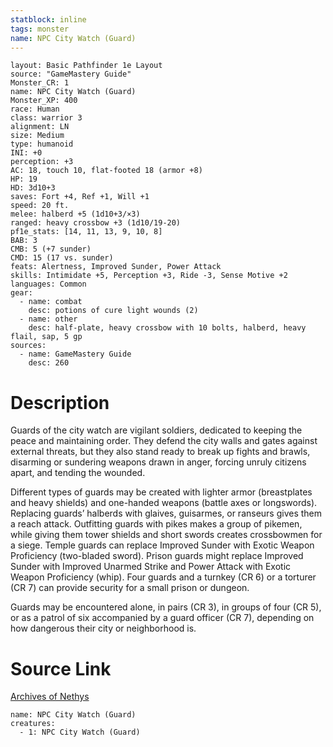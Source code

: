 ```yaml
---
statblock: inline
tags: monster
name: NPC City Watch (Guard)
---
```

```statblock
layout: Basic Pathfinder 1e Layout
source: "GameMastery Guide"
Monster_CR: 1
name: NPC City Watch (Guard)
Monster_XP: 400
race: Human
class: warrior 3
alignment: LN
size: Medium
type: humanoid
INI: +0
perception: +3
AC: 18, touch 10, flat-footed 18 (armor +8)
HP: 19
HD: 3d10+3
saves: Fort +4, Ref +1, Will +1
speed: 20 ft.
melee: halberd +5 (1d10+3/×3)
ranged: heavy crossbow +3 (1d10/19-20)
pf1e_stats: [14, 11, 13, 9, 10, 8]
BAB: 3
CMB: 5 (+7 sunder)
CMD: 15 (17 vs. sunder)
feats: Alertness, Improved Sunder, Power Attack
skills: Intimidate +5, Perception +3, Ride -3, Sense Motive +2
languages: Common
gear:
  - name: combat
    desc: potions of cure light wounds (2)
  - name: other
    desc: half-plate, heavy crossbow with 10 bolts, halberd, heavy flail, sap, 5 gp
sources:
  - name: GameMastery Guide
    desc: 260
```
# Description
Guards of the city watch are vigilant soldiers, dedicated to keeping the peace and maintaining order. They defend the city walls and gates against external threats, but they also stand ready to break up fights and brawls, disarming or sundering weapons drawn in anger, forcing unruly citizens apart, and tending the wounded.

Different types of guards may be created with lighter armor (breastplates and heavy shields) and one-handed weapons (battle axes or longswords). Replacing guards’ halberds with glaives, guisarmes, or ranseurs gives them a reach attack. Outfitting guards with pikes makes a group of pikemen, while giving them tower shields and short swords creates crossbowmen for a siege. Temple guards can replace Improved Sunder with Exotic Weapon Proficiency (two-bladed sword). Prison guards might replace Improved Sunder with Improved Unarmed Strike and Power Attack with Exotic Weapon Proficiency (whip). Four guards and a turnkey (CR 6) or a torturer (CR 7) can provide security for a small prison or dungeon.

Guards may be encountered alone, in pairs (CR 3), in groups of four (CR 5), or as a patrol of six accompanied by a guard officer (CR 7), depending on how dangerous their city or neighborhood is.
# Source Link
[Archives of Nethys](https://aonprd.com/NPCDisplay.aspx?ItemName=City%20Watch%20(Guard))
```encounter-table
name: NPC City Watch (Guard)
creatures:
  - 1: NPC City Watch (Guard)
```

